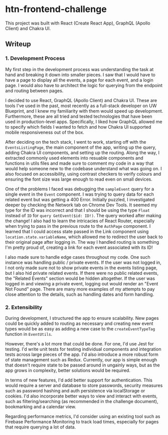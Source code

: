 # htn-frontend-challenge

This project was built with React (Create React App), GraphQL (Apollo Client) and Chakra UI.

## Writeup

### 1. Development Process

My first step in the development process was understanding the task at hand and breaking it down into smaller pieces. I saw that I would have to have a page to display all the events, a page for each event, and a login page. I would also have to architect the logic for querying from the endpoint and routing between pages.

I decided to use React, GraphQL (Apollo Client) and Chakra UI. These are tools I've used in the past, most recently as a full-stack developer on UW Blueprint, and I knew my familiarity with them would speed up development. Furthermore, these are all tried and tested technologies that have been used in production-level apps. Specifically, I liked how GraphQL allowed me to specify which fields I wanted to fetch and how Chakra UI supported mobile responsiveness out of the box.

After deciding on the tech stack, I went to work, starting off with the `EventsListingPage`, the main component of the app, writing up the query, adding Chakra UI components, and setting up the routing. Along the way, I extracted commonly used elements into resuable components and functions in utils files and made sure to comment my code in a way that would help someone new to the codebase understand what was going on. I also focused on accessibility, using contrast checkers to verify colours and ensuring the font size was large enough to read even on small devices.

One of the problems I faced was debugging the `sampleEvent` query for a single event in the `Event` component. I was trying to query data for each related event but was getting a 400 Error. Initially puzzled, I investigated deeper by checking the Network tab on Chrome Dev Tools. It seemed my type for the ID was incorrect and that I should be using the type `Float` instead of `ID` for `query GetEvent($id: ID!)`. The query worked after making the change! I also had to learn the intricacies of React Router, especially when trying to pass in the previous route to the `AuthPage` component. I learned that I could access state passed in the Link component using `location.state.variableName`, which allowed me to redirect the user back to their original page after logging in. The way I handled routing is something I'm pretty proud of, creating a link for each event associated with its ID!

I also made sure to handle edge cases throughout my code. One such instance was handling public / private events. If the user was not logged in, I not only made sure not to show private events in the events listing page, but I also hid private related events. If there were no public related events, the "Related Events" section would be hidden altogether. If the user was logged in and viewing a private event, logging out would render an "Event Not Found" page. There are many more examples of my attempts to pay close attention to the details, such as handling dates and form handling.

### 2. Extensibility

During development, I structured the app to ensure scalability. New pages could be quickly added to routing as necessary and creating new event types would be as easy as adding a new case to the `createEventTypeTag` function in `EventUtils`.

However, there's a lot more that could be done. For one, I'd use Jest for testing. I'd write unit tests for testing individual components and integration tests across large pieces of the app. I'd also introduce a more robust form of state management such as Redux. Currently, our app is simple enough that doesn't require state to be passed around in ungainly ways, but as the app grows in complexity, better solutions would be required.

In terms of new features, I'd add better support for authentication. This would require a server and database to store passwords, security measures such as password hashing and auth persistence via localStorage or cookies. I'd also incorporate better ways to view and interact with events, such as filtering/searching (as recommended in the challenge document), bookmarking and a calendar view.

Regarding performance metrics, I'd consider using an existing tool such as Firebase Performance Monitoring to track load times, especially for pages that require querying a lot of data.
